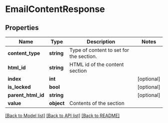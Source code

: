 # EmailContentResponse

## Properties

Name | Type | Description | Notes
------------ | ------------- | ------------- | -------------
**content_type** | **string** | Type of content to set for the section. | 
**html_id** | **string** | HTML id of the content section | 
**index** | **int** |  | [optional] 
**is_locked** | **bool** |  | [optional] 
**parent_html_id** | **string** |  | [optional] 
**value** | **object** | Contents of the section | 

[[Back to Model list]](../README.md#documentation-for-models) [[Back to API list]](../README.md#documentation-for-api-endpoints) [[Back to README]](../README.md)
